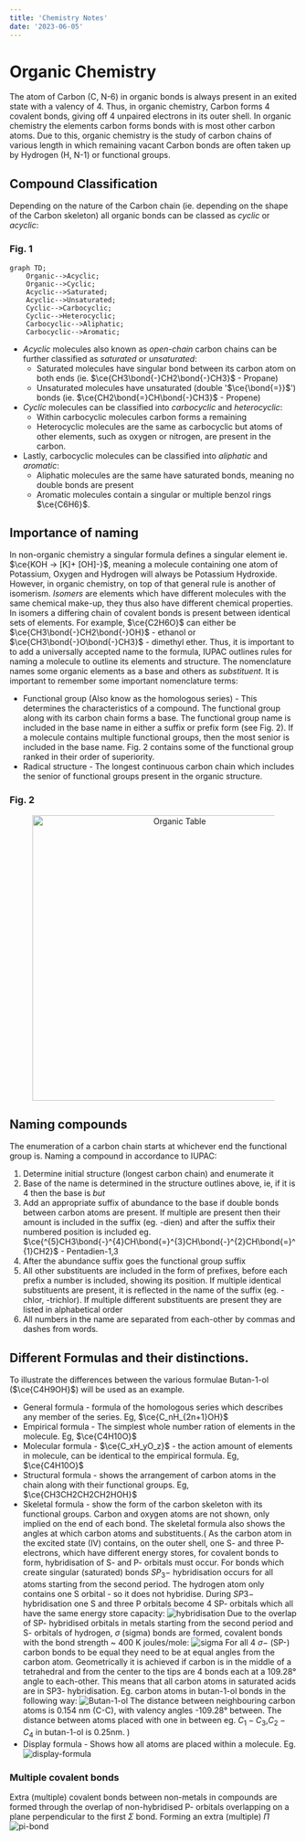 ```yaml
---
title: 'Chemistry Notes'
date: '2023-06-05'
---
```


<link href="https://maxcdn.bootstrapcdn.com/bootswatch/3.3.7/paper/bootstrap.min.css" rel="stylesheet" integrity="sha384-awusxf8AUojygHf2+joICySzB780jVvQaVCAt1clU3QsyAitLGul28Qxb2r1e5g+" crossorigin="anonymous">
<script type="text/x-mathjax-config">
    MathJax.Hub.Config({ tex2jax: { inlineMath: [ ['$','$'], ["\\(","\\)"] ], displayMath: [ ['$$','$$'], ["\\[","\\]"] ], processEscapes: true },TeX: { extensions: ["mhchem.js"] } });
  </script>
  <script type="text/javascript" src="https://cdnjs.cloudflare.com/ajax/libs/mathjax/2.7.1/MathJax.js?config=TeX-AMS_CHTML-full"></script>
  


# Organic Chemistry

The atom of Carbon (C, N-6) in organic bonds is always present in an exited state with a valency of 4. Thus, in organic chemistry, Carbon forms 4 covalent bonds, giving off 4 unpaired electrons in its outer shell. In organic chemistry the elements carbon forms bonds with is most other carbon atoms. Due to this, organic chemistry is the study of carbon chains of various length in which remaining vacant Carbon bonds are often taken up by Hydrogen (H, N-1) or functional groups.

## Compound Classification
Depending on the nature of the Carbon chain (ie. depending on the shape of the Carbon skeleton) all organic bonds can be classed as *cyclic* or *acyclic*:

### Fig. 1
```mermaid
graph TD;
    Organic-->Acyclic;
    Organic-->Cyclic;
    Acyclic-->Saturated;
    Acyclic-->Unsaturated;
    Cyclic-->Carbocyclic;
    Cyclic-->Heterocyclic;
    Carbocyclic-->Aliphatic;
    Carbocyclic-->Aromatic;
```
- *Acyclic* molecules also known as  *open-chain* carbon chains can be further classified as *saturated*  or *unsaturated*:
  - Saturated molecules have singular bond between its carbon atom on both ends (ie. $\ce{CH3\bond{-}CH2\bond{-}CH3}$ - Propane)
  - Unsaturated molecules have unsaturated (double '$\ce{\bond{=}}$') bonds (ie. $\ce{CH2\bond{=}CH\bond{-}CH3}$ - Propene)
- *Cyclic* molecules can be classified into *carbocyclic* and *heterocyclic*:
  - Within carbocyclic molecules carbon forms a remaining
  - Heterocyclic molecules are the same as carbocyclic but atoms of other elements, such as oxygen or nitrogen, are present in the carbon.
- Lastly, carbocyclic molecules can be classified into *aliphatic* and *aromatic*:
  - Aliphatic molecules are the same have saturated bonds, meaning no double bonds are present
  - Aromatic molecules contain a singular or multiple benzol rings $\ce{C6H6}$.

## Importance of naming
In non-organic chemistry a singular formula defines a singular element ie. $\ce{KOH -> [K]+ [OH]-}$, meaning a molecule containing one atom of Potassium, Oxygen and Hydrogen will always be Potassium Hydroxide. However, in organic chemistry, on top of that general rule is another of isomerism. *Isomers* are elements which have different molecules with the same chemical make-up, they thus also have different chemical properties. In isomers a differing chain of covalent bonds is present between identical sets of elements. For example, $\ce{C2H6O}$ can either be $\ce{CH3\bond{-}CH2\bond{-}OH}$ - ethanol or $\ce{CH3\bond{-}O\bond{-}CH3}$ - dimethyl ether. Thus, it is important to to add a universally accepted name to the formula, IUPAC outlines rules for naming a molecule to outline its elements and structure. The nomenclature names some organic elements as a base and others as *substituent*. It is important to remember some important nomenclature terms:
- Functional group (Also know as the homologous series) - This determines the characteristics of a compound. The functional group along with its carbon chain forms a base. The functional group name is included in the base name in either a suffix or prefix form (see Fig. 2). If a molecule contains multiple functional groups, then the most senior is included in the base name. Fig. 2 contains some of the functional group ranked in their order of superiority. 
- Radical structure - The longest continuous carbon chain which includes the senior of functional groups present in the organic structure.

### <figcaption>Fig. 2<figcaption>
<figure align="center">
    <img src="./img/functional_group.png"
        alt="Organic Table"
        style="height:500px" />
</figure>

## Naming compounds
The enumeration of a carbon chain starts at whichever end the functional group is. 
Naming a compound in accordance to IUPAC:
1. Determine initial structure (longest carbon chain) and enumerate it
2. Base of the name is determined in the structure outlines above, ie, if it is 4 then the base is *but*
3. Add an appropriate suffix of abundance to the base if double bonds between carbon atoms are present. If multiple are present then their amount is included in the suffix (eg. -dien) and after the suffix their numbered position is included eg. 
$\ce{^{5}CH3\bond{-}^{4}CH\bond{=}^{3}CH\bond{-}^{2}CH\bond{=}^{1}CH2}$ - Pentadien-1,3
4. After the abundance suffix goes the functional group suffix
5. All other substituents are included in the form of prefixes, before each prefix a number is included, showing its position. If multiple identical substituents are present, it is reflected in the name of the suffix (eg. -chlor, -trichlor). If multiple different 
substituents are present they are listed in alphabetical order
6. All numbers in the name are separated from each-other by commas and dashes from words. 

## Different Formulas and their distinctions.
To illustrate the differences between the various formulae Butan-1-ol ($\ce{C4H9OH}$) will be used as an example.
- General formula - formula of the homologous series which describes any member of the series. Eg, $\ce{C_nH_{2n+1}OH}$
- Empirical formula - The simplest whole number ration of elements in the molecule. Eg, $\ce{C4H10O}$
- Molecular formula - $\ce{C_xH_yO_z}$ - the action amount of elements in molecule, can be identical to the empirical formula. Eg, $\ce{C4H10O}$
- Structural formula - shows the arrangement of carbon atoms in the chain along with their functional groups. Eg, $\ce{CH3CH2CH2CH2HOH}$
- Skeletal formula - show the form of the carbon skeleton with its functional groups. Carbon and oxygen atoms are not shown, only implied on the end of each bond. The skeletal formula also shows the angles at which carbon atoms and substituents.(
As the carbon atom in the excited state (IV) contains, on the outer shell, one S- and three P- electrons, which have different energy stores, for covalent bonds to form, hybridisation of S- and P- orbitals must occur. For bonds which create singular (saturated) bonds $SP_3-$ hybridisation occurs for all atoms starting from the second period. The hydrogen atom only contains one S orbital - so it does not hybridise. During $SP3-$ hybridisation one S and three P orbitals become 4 SP- orbitals which all have the same energy store capacity: 
![hybridisation](./img/hybridisation.png)
Due to the overlap of SP- hybridised orbitals in metals starting from the second period and S- orbitals of hydrogen, $\sigma$ (sigma) bonds are formed, covalent bonds with the bond strength ~ 400 K joules/mole:
![sigma](./img/sigma.png)
For all 4 $\sigma-$ (SP-) carbon bonds to be equal they need to be at equal angles from the carbon atom. Geometrically it is achieved if carbon is in the middle of a tetrahedral and from the center to the tips are 4 bonds each at a 109.28° angle to each-other. This means that all carbon atoms in saturated acids are in SP3- hybridisation. Eg. carbon atoms in butan-1-ol bonds in the following way:
![Butan-1-ol](./img/butanol-bonds.png)
The distance between neighbouring carbon atoms is 0.154 nm (C-C), with valency angles -109.28° between. The distance between atoms placed with one in between eg. $C_1-C_3$,$C_2-C_4$ in butan-1-ol is 0.25nm.
)
- Display formula - Shows how all atoms are placed within a molecule. Eg.
![display-formula](./img/display-formula.png) 

### Multiple covalent bonds

Extra (multiple) covalent bonds between non-metals in compounds are formed through the overlap of non-hybridised P- orbitals overlapping on a plane perpendicular to the first $\Sigma$ bond. Forming an extra (multiple) $\Pi$
![pi-bond](./img/pi-bond.png) 

